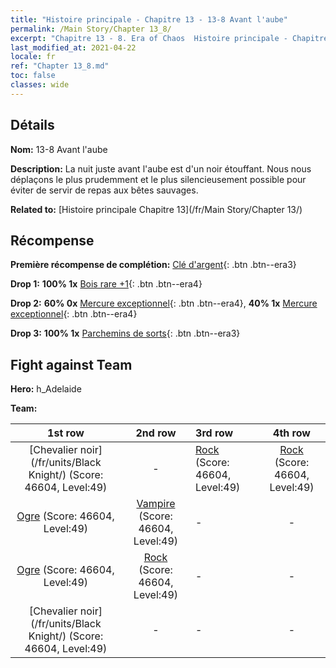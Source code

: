 ```yaml
---
title: "Histoire principale - Chapitre 13 - 13-8 Avant l'aube"
permalink: /Main Story/Chapter 13_8/
excerpt: "Chapitre 13 - 8. Era of Chaos  Histoire principale - Chapitre 13_8. 13-8 Avant l'aube"
last_modified_at: 2021-04-22
locale: fr
ref: "Chapter 13_8.md"
toc: false
classes: wide
---
```


## Détails

 **Nom:** 13-8 Avant l'aube

 **Description:** La nuit juste avant l'aube est d'un noir étouffant. Nous nous déplaçons le plus prudemment et le plus silencieusement possible pour éviter de servir de repas aux bêtes sauvages.

 **Related to:** [Histoire principale Chapitre 13](/fr/Main Story/Chapter 13/)

## Récompense

 **Première récompense de complétion:** [Clé d'argent](/ItemsFR/con_693/){: .btn .btn--era3}

 **Drop 1:** **100% 1x** [Bois rare +1](/ItemsFR/mat_41/){: .btn .btn--era4}

 **Drop 2:** **60% 0x** [Mercure exceptionnel](/ItemsFR/mat_35/){: .btn .btn--era4}, **40% 1x** [Mercure exceptionnel](/ItemsFR/mat_35/){: .btn .btn--era4}

 **Drop 3:** **100% 1x** [Parchemins de sorts](/ItemsFR/con_694/){: .btn .btn--era3}


## Fight against Team
 **Hero:** h_Adelaide

 **Team:**


  | 1st row | 2nd row | 3rd row | 4th row |
  |:----:|:----:|:----|:----:|
  | [Chevalier noir](/fr/units/Black Knight/) (Score: 46604, Level:49)  | - | [Rock](/fr/units/Roc/) (Score: 46604, Level:49)  | [Rock](/fr/units/Roc/) (Score: 46604, Level:49)  |
  | [Ogre](/fr/units/Ogre/) (Score: 46604, Level:49)  | [Vampire](/fr/units/Vampire/) (Score: 46604, Level:49)  | - | - |
  | [Ogre](/fr/units/Ogre/) (Score: 46604, Level:49)  | [Rock](/fr/units/Roc/) (Score: 46604, Level:49)  | - | - |
  | [Chevalier noir](/fr/units/Black Knight/) (Score: 46604, Level:49)  | - | - | - |


